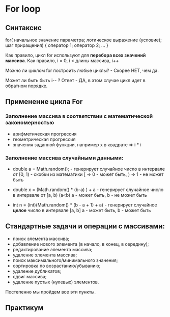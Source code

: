 # For loop

## Синтаксис
for( начальное значение параметра; логическое выражение (условие); шаг приращения) {
    оператор 1;
    оператор 2;
    ...
}

Как правило, цикл for используют для **перебора всех значений массива**.
Как правило, i = 0, i < длины массива, i++

Можно ли циклом for построить любые циклы? - Скорее НЕТ, чем да.

Может ли быть быть i-- ? Ответ - ДА, в этом случае цикл идет в обратном порядке.

## Применение цикла For 

### Заполнение массива в соответствии с математической закономерностью
*    арифметическая прогрессия
*    геометрическая прогрессия
*    значения заданной функции, например x в квадрате => i * i

### Заполнение массива случайными данными:

* double a = Math.random(); - генерирует случайное число в интервале от [0, 1) - скобки из математики
[ =>  0 - может быть, ) => 1 - не может быть

* double x = (Math.random() * (b-a) ) + a  - генерирует случайное число в интервале от [a, b) (a<b)
a - может быть, b - не может быть

* int n = (int)(Math.random() * (b - a + 1) + a) - генерирует случайное **целое** число в интервале [a, b]
a - может быть, b - может быть

## Стандартные задачи и операции с массивами:
- поиск элемента массива;
- добавление нового элемента (в начало, в конец, в середину);
- редактирование элемента массива;
- удаление элемента массива;
- поиск максимального/минимального значения;
- сортировка по возрастанию/убыванию;
- удаление дубликатов;
- сдвиг массива;
- удаление пустых (нулевых) элементов.

Постепенно мы пройдем все эти пункты.

## Практикум